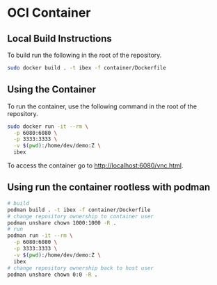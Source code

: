 # OCI Container

## Local Build Instructions

To build run the following in the root of the repository.

```sh
sudo docker build . -t ibex -f container/Dockerfile
```

## Using the Container

To run the container, use the following command in the root of the repository.

```sh
sudo docker run -it --rm \
  -p 6080:6080 \
  -p 3333:3333 \
  -v $(pwd):/home/dev/demo:Z \
  ibex
```

To access the container go to [http://localhost:6080/vnc.html](http://localhost:6080/vnc.html).

## Using run the container rootless with podman

```sh
# build
podman build . -t ibex -f container/Dockerfile
# change repository ownership to container user
podman unshare chown 1000:1000 -R .
# run
podman run -it --rm \
  -p 6080:6080 \
  -p 3333:3333 \
  -v $(pwd):/home/dev/demo:Z \
  ibex
# change repository ownership back to host user
podman unshare chown 0:0 -R .
```
